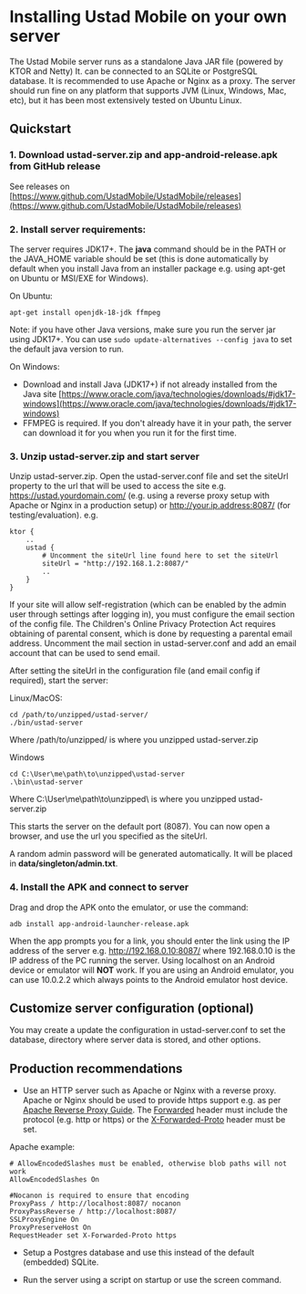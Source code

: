 # Installing Ustad Mobile on your own server

The Ustad Mobile server runs as a standalone Java JAR file (powered by KTOR and Netty) It. can be
connected to an SQLite or PostgreSQL database. It is recommended to use Apache or Nginx as a proxy.
The server should run fine on any platform that supports JVM (Linux, Windows, Mac, etc), but it has
been most extensively tested on Ubuntu Linux.

## Quickstart

### 1. Download ustad-server.zip and app-android-release.apk from GitHub release
See releases on [https://www.github.com/UstadMobile/UstadMobile/releases](https://www.github.com/UstadMobile/UstadMobile/releases)

### 2. Install server requirements:

The server requires JDK17+. The __java__ command should be in the PATH or the JAVA_HOME variable should
be set (this is done automatically by default when you install Java from an installer package e.g. 
using apt-get on Ubuntu or MSI/EXE for Windows).

On Ubuntu:
```
apt-get install openjdk-18-jdk ffmpeg
```
Note: if you have other Java versions, make sure you run the server jar using JDK17+. You can use ``sudo update-alternatives --config java``
to set the default java version to run.

On Windows:
* Download and install Java (JDK17+) if not already installed from the Java site [https://www.oracle.com/java/technologies/downloads/#jdk17-windows](https://www.oracle.com/java/technologies/downloads/#jdk17-windows)
* FFMPEG is required. If you don't already have it in your path, the server can download it for you 
  when you run it for the first time.

### 3. Unzip ustad-server.zip and start server

Unzip ustad-server.zip. Open the ustad-server.conf file and set the siteUrl property to the url that 
will be used to access the site e.g. https://ustad.yourdomain.com/ (e.g. using a reverse proxy setup
with Apache or Nginx in a production setup) or http://your.ip.address:8087/ (for testing/evaluation).
e.g.
```
ktor {
    ..
    ustad {
        # Uncomment the siteUrl line found here to set the siteUrl
        siteUrl = "http://192.168.1.2:8087/"
        ..
    }
}        
```

If your site will allow self-registration (which can be enabled by the admin user through settings
after logging in), you must configure the email section of the config file. The Children's Online 
Privacy Protection Act requires obtaining of parental consent, which is done by requesting a parental
email address. Uncomment the mail section in ustad-server.conf and add an email account that can be
used to send email.

After setting the siteUrl in the configuration file (and email config if required), start the server:

Linux/MacOS:
```
cd /path/to/unzipped/ustad-server/
./bin/ustad-server
```
Where /path/to/unzipped/ is where you unzipped ustad-server.zip

Windows
```
cd C:\User\me\path\to\unzipped\ustad-server
.\bin\ustad-server
```
Where C:\User\me\path\to\unzipped\ is where you unzipped ustad-server.zip

This starts the server on the default port (8087). You can now open a browser, and use the url
you specified as the siteUrl.

A random admin password will be generated automatically. It will be placed in
**data/singleton/admin.txt**.

### 4. Install the APK and connect to server

Drag and drop the APK onto the emulator, or use the command:

```
adb install app-android-launcher-release.apk
```

When the app prompts you for a link, you should enter the link using the IP address of the server
e.g. http://192.168.0.10:8087/ where 192.168.0.10 is the IP address of the PC running the server.
Using localhost on an Android device or emulator will **NOT** work. If you are using an Android
emulator, you can use 10.0.2.2 which always points to the Android emulator host device.


## Customize server configuration (optional)

You may create a update the configuration in ustad-server.conf to set the database, directory where
server data is stored, and other options. 

## Production recommendations

* Use an HTTP server such as Apache or Nginx with a reverse proxy. Apache or Nginx
  should be used to provide https support e.g. as per [Apache Reverse Proxy Guide](https://httpd.apache.org/docs/2.4/howto/reverse_proxy.html).
  The [Forwarded](https://developer.mozilla.org/en-US/docs/Web/HTTP/Headers/Forwarded) header must
  include the protocol (e.g. http or https) or the [X-Forwarded-Proto](https://developer.mozilla.org/en-US/docs/Web/HTTP/Headers/X-Forwarded-Proto)
  header must be set. 

Apache example:
```
# AllowEncodedSlashes must be enabled, otherwise blob paths will not work
AllowEncodedSlashes On

#Nocanon is required to ensure that encoding 
ProxyPass / http://localhost:8087/ nocanon
ProxyPassReverse / http://localhost:8087/
SSLProxyEngine On
ProxyPreserveHost On
RequestHeader set X-Forwarded-Proto https
```

* Setup a Postgres database and use this instead of the default (embedded) SQLite.

* Run the server using a script on startup or use the screen command.

